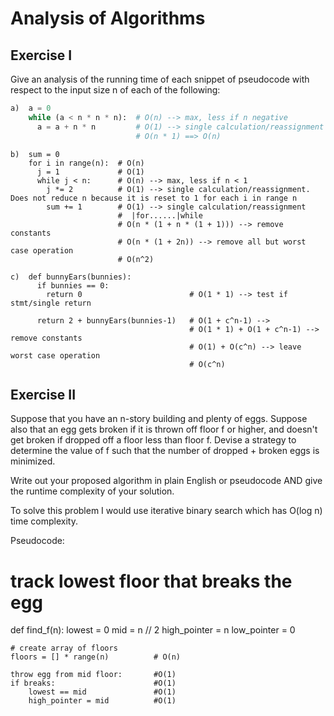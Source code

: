 # Analysis of Algorithms

## Exercise I

Give an analysis of the running time of each snippet of
pseudocode with respect to the input size n of each of the following:

```python
a)  a = 0
    while (a < n * n * n):  # O(n) --> max, less if n negative
      a = a + n * n         # O(1) --> single calculation/reassignment  
                            # O(n * 1) ==> O(n)
```


```
b)  sum = 0
    for i in range(n):  # O(n)
      j = 1             # O(1)
      while j < n:      # O(n) --> max, less if n < 1
        j *= 2          # O(1) --> single calculation/reassignment. Does not reduce n because it is reset to 1 for each i in range n 
        sum += 1        # O(1) --> single calculation/reassignment
                        #  |for......|while
                        # O(n * (1 + n * (1 + 1))) --> remove constants
                        # O(n * (1 + 2n)) --> remove all but worst case operation
                        # O(n^2)
```

```
c)  def bunnyEars(bunnies):
      if bunnies == 0:
        return 0                        # O(1 * 1) --> test if stmt/single return

      return 2 + bunnyEars(bunnies-1)   # O(1 + c^n-1) --> 
                                        # O(1 * 1) + O(1 + c^n-1) --> remove constants
                                        # O(1) + O(c^n) --> leave worst case operation 
                                        # O(c^n)
```

## Exercise II

Suppose that you have an n-story building and plenty of eggs. Suppose also that an egg gets broken if it is thrown off floor f or higher, and doesn't get broken if dropped off a floor less than floor f. Devise a strategy to determine the value of f such that the number of dropped + broken eggs is minimized.

Write out your proposed algorithm in plain English or pseudocode AND give the runtime complexity of your solution.


To solve this problem I would use iterative binary search which has O(log n) time complexity.

Pseudocode:

# track lowest floor that breaks the egg

def find_f(n):
    lowest = 0
    mid = n // 2
    high_pointer = n
    low_pointer = 0
   
    # create array of floors 
    floors = [] * range(n)          # O(n)

    throw egg from mid floor:       #O(1)
    if breaks:                      #O(1)
        lowest == mid               #O(1)
        high_pointer = mid          #O(1)
        

    
    




